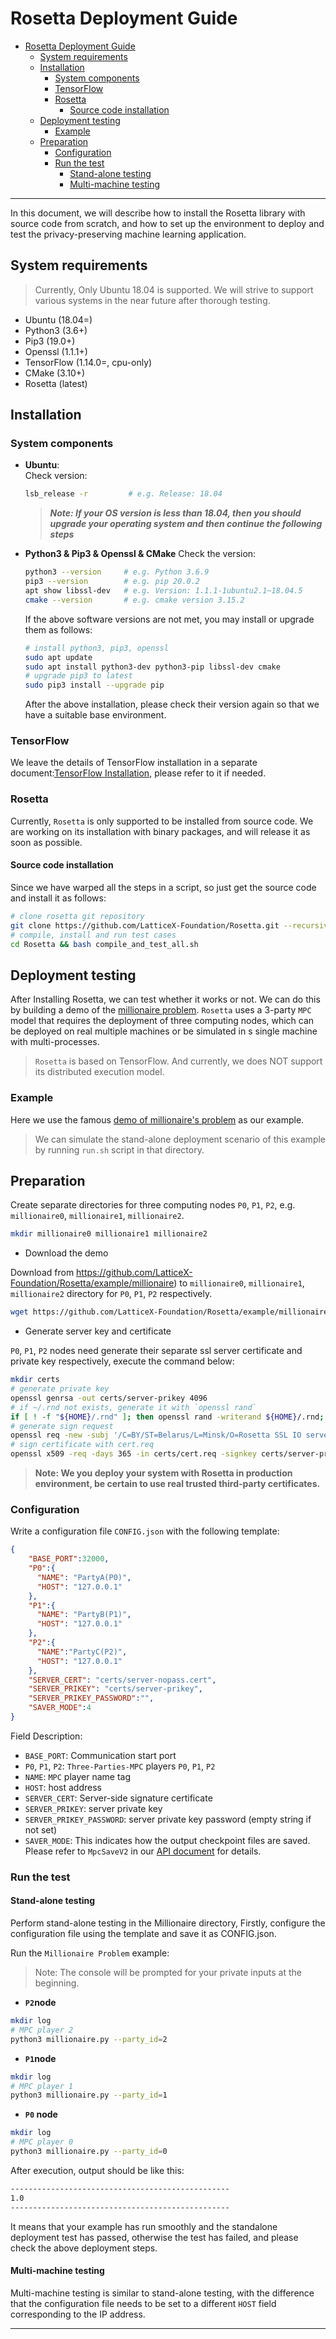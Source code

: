 # Rosetta Deployment Guide
- [Rosetta Deployment Guide](#rosetta-deployment-guide)
  - [System requirements](#system-requirements)
  - [Installation](#installation)
    - [System components](#system-components)
    - [TensorFlow](#tensorflow)
    - [Rosetta](#rosetta)
      - [Source code installation](#source-code-installation)
  - [Deployment testing](#deployment-testing)
    - [Example](#example)
  - [Preparation](#preparation)
    - [Configuration](#configuration)
    - [Run the test](#run-the-test)
      - [Stand-alone testing](#stand-alone-testing)
      - [Multi-machine testing](#multi-machine-testing)

----

In this document, we will describe how to install the Rosetta library with source code from scratch, and how to set up the environment to deploy and test the privacy-preserving machine learning application.

## System requirements

> Currently, Only Ubuntu 18.04 is supported. We will strive to support various systems in the near future after thorough testing.

- Ubuntu (18.04=)
- Python3 (3.6+)
- Pip3 (19.0+)
- Openssl (1.1.1+)
- TensorFlow (1.14.0=, cpu-only)
- CMake (3.10+)
- Rosetta (latest)

## Installation

### System components

- **Ubuntu**:   
  Check version: 

  ```sh
  lsb_release -r         # e.g. Release: 18.04
  ```
  
  > ***Note: If your OS version is less than 18.04, then you should upgrade your operating system and then continue the following  steps***

- **Python3 & Pip3 & Openssl & CMake**
  Check the version:   

  ```sh
  python3 --version     # e.g. Python 3.6.9
  pip3 --version        # e.g. pip 20.0.2
  apt show libssl-dev   # e.g. Version: 1.1.1-1ubuntu2.1~18.04.5
  cmake --version       # e.g. cmake version 3.15.2
  ```

  If the above software versions are not met, you may install or upgrade them as follows: 
  ```sh
  # install python3, pip3, openssl
  sudo apt update
  sudo apt install python3-dev python3-pip libssl-dev cmake
  # upgrade pip3 to latest 
  sudo pip3 install --upgrade pip
  ```

  After the above installation, please check their version again so that we have a suitable base environment.

### TensorFlow

We leave the details of TensorFlow installation in a separate document:[TensorFlow Installation][tensorflow-install], please refer to it if needed.

### Rosetta

Currently, `Rosetta` is only supported to be installed from source code. We are working on its installation with binary packages, and  will release it as soon as possible.

#### Source code installation

Since we have warped all the steps in a script, so just get the source code and install it as follows:

```bash
# clone rosetta git repository
git clone https://github.com/LatticeX-Foundation/Rosetta.git --recursive
# compile, install and run test cases
cd Rosetta && bash compile_and_test_all.sh
````

## Deployment testing

After Installing Rosetta, we can test whether it works or not. We can do this by building a demo of the [millionaire problem][millionaire-problem]. `Rosetta` uses a 3-party `MPC` model that requires the deployment of three computing nodes, which can be deployed on real multiple machines or be simulated in s single machine with multi-processes.

> `Rosetta` is based on TensorFlow. And currently, we does NOT support its distributed execution model.

### Example

Here we use the famous [demo of millionaire's problem][millionaire-example] as our example.


> We can simulate the stand-alone deployment scenario of this example by running `run.sh` script in that directory.

## Preparation

Create separate directories for three computing nodes `P0`, `P1`, `P2`, e.g. `millionaire0`, `millionaire1`, `millionaire2`. 
```bash
mkdir millionaire0 millionaire1 millionaire2
````
- Download the demo

Download from https://github.com/LatticeX-Foundation/Rosetta/example/millionaire) to `millionaire0`, `millionaire1`, `millionaire2` directory for `P0`, `P1`, `P2` respectively.

```bash
wget https://github.com/LatticeX-Foundation/Rosetta/example/millionaire/millionaire.py
```

- Generate server key and certificate

`P0`, `P1`, `P2` nodes need generate their separate ssl server certificate and private key respectively, execute the command below: 

```bash
mkdir certs
# generate private key
openssl genrsa -out certs/server-prikey 4096
# if ~/.rnd not exists, generate it with `openssl rand`
if [ ! -f "${HOME}/.rnd" ]; then openssl rand -writerand ${HOME}/.rnd; fi
# generate sign request
openssl req -new -subj '/C=BY/ST=Belarus/L=Minsk/O=Rosetta SSL IO server/OU=Rosetta server unit/CN=server' -key certs/server-prikey -out certs/cert.req
# sign certificate with cert.req
openssl x509 -req -days 365 -in certs/cert.req -signkey certs/server-prikey -out certs/server-nopass.cer
```

> **Note: We you deploy your system with Rosetta in production environment, be certain to use real trusted third-party certificates.**

### Configuration

Write a configuration file `CONFIG.json` with the following template: 
```json
{
    "BASE_PORT":32000,
    "P0":{
      "NAME": "PartyA(P0)",
      "HOST": "127.0.0.1"
    },
    "P1":{
      "NAME": "PartyB(P1)",
      "HOST": "127.0.0.1"
    },
    "P2":{
      "NAME":"PartyC(P2)",
      "HOST": "127.0.0.1"
    },
    "SERVER_CERT": "certs/server-nopass.cert",
    "SERVER_PRIKEY": "certs/server-prikey",
    "SERVER_PRIKEY_PASSWORD":"",
    "SAVER_MODE":4
}
````
Field Description: 
- `BASE_PORT`: Communication start port
- `P0`, `P1`, `P2`: `Three-Parties-MPC` players `P0`, `P1`, `P2`
- `NAME`: `MPC` player name tag
- `HOST`: host address
- `SERVER_CERT`: Server-side signature certificate
- `SERVER_PRIKEY`: server private key
- `SERVER_PRIKEY_PASSWORD`: server private key password (empty string if not set)
- `SAVER_MODE`: This indicates how the output checkpoint files are saved. Please refer to `MpcSaveV2` in our [API document](./API_DOC.md) for details.


### Run the test

#### Stand-alone testing

Perform stand-alone testing in the Millionaire directory, Firstly, configure the configuration file using the template and save it as CONFIG.json.

Run the `Millionaire Problem` example:

> Note: The console will be prompted for your private inputs at the beginning.

- **`P2`node**

```bash
mkdir log
# MPC player 2
python3 millionaire.py --party_id=2
````
- **`P1`node**

```bash
mkdir log
# MPC player 1
python3 millionaire.py --party_id=1
````
- **`P0` node**

```bash
mkdir log
# MPC player 0
python3 millionaire.py --party_id=0
````

After execution, output should be like this: 
```bash
-------------------------------------------------
1.0
-------------------------------------------------
````

It means that your example has run smoothly and the standalone deployment test has passed, otherwise the test has failed, and please check the above deployment steps.


#### Multi-machine testing

Multi-machine testing is similar to stand-alone testing, with the difference that the configuration file needs to be set to a different `HOST` field corresponding to the IP address.


-----

[tensorFlow-install]:TENSORFLOW_INSTALL.md
[millionaire-problem]:https://en.wikipedia.org/wiki/Yao%27s_Millionaires%27_Problem
[millionaire-example]:../example/millionaire/millionaire.py
[tutorials]:TUTORIALS.md
